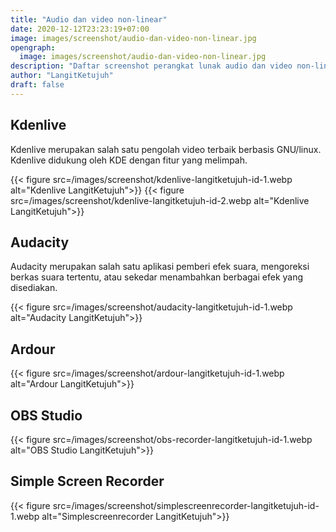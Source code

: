 ```yaml
---
title: "Audio dan video non-linear"
date: 2020-12-12T23:23:19+07:00
image: images/screenshot/audio-dan-video-non-linear.jpg
opengraph:
  image: images/screenshot/audio-dan-video-non-linear.jpg
description: "Daftar screenshot perangkat lunak audio dan video non-linear"
author: "LangitKetujuh"
draft: false
---
```


## Kdenlive

Kdenlive merupakan salah satu pengolah video terbaik berbasis GNU/linux. Kdenlive didukung oleh KDE dengan fitur yang melimpah.

{{< figure src=/images/screenshot/kdenlive-langitketujuh-id-1.webp alt="Kdenlive LangitKetujuh">}}
{{< figure src=/images/screenshot/kdenlive-langitketujuh-id-2.webp alt="Kdenlive LangitKetujuh">}}

## Audacity

Audacity merupakan salah satu aplikasi pemberi efek suara, mengoreksi berkas suara tertentu, atau sekedar menambahkan berbagai efek yang disediakan.

{{< figure src=/images/screenshot/audacity-langitketujuh-id-1.webp alt="Audacity LangitKetujuh">}}

## Ardour

{{< figure src=/images/screenshot/ardour-langitketujuh-id-1.webp alt="Ardour LangitKetujuh">}}

## OBS Studio

{{< figure src=/images/screenshot/obs-recorder-langitketujuh-id-1.webp alt="OBS Studio LangitKetujuh">}}

## Simple Screen Recorder

{{< figure src=/images/screenshot/simplescreenrecorder-langitketujuh-id-1.webp alt="Simplescreenrecorder LangitKetujuh">}}
